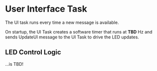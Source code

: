 # User Interface Task
The UI task runs every time a new message is available.

On startup, the UI Task creates a software timer that runs at __TBD__ Hz and sends UpdateUI message to the UI Task to drive the LED updates.

## LED Control Logic
...is TBD!
